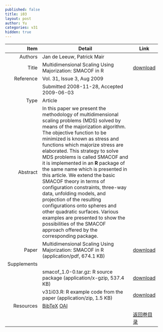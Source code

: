 ```yaml
---
published: false
title: i03
layout: post
author: Yu
categories: v31
hidden: true
---
```


| Item | Detail | Link |
|---:|---|---|
| Authors | Jan de Leeuw, Patrick Mair| |
| Title |Multidimensional Scaling Using Majorization: SMACOF in R | [download](http://www.jstatsoft.org/v31/i03/paper) |
| Reference |Vol. 31, Issue 3, Aug 2009 | |
| | Submitted 2008-11-28, Accepted 2009-06-03| | 
| Type | Article| |
| Abstract | In this paper we present the methodology of multidimensional scaling problems (MDS) solved by means of the majorization algorithm. The objective function to be minimized is known as stress and functions which majorize stress are elaborated. This strategy to solve MDS problems is called SMACOF and it is implemented in an <b>R</b> package of the same name which is presented in this article. We extend the basic SMACOF theory in terms of configuration constraints, three-way data, unfolding models, and projection of the resulting configurations onto spheres and other quadratic surfaces. Various examples are presented to show the possibilities of the SMACOF approach offered by the corresponding package.| |
| Paper | Multidimensional Scaling Using Majorization: SMACOF in R  (application/pdf, 674.1 KB)| [download](http://www.jstatsoft.org/v31/i03/paper) |
| Supplements | | |
| |smacof_1.0-0.tar.gz: R source package  (application/x-gzip, 537.4 KB)|  [download](http://www.jstatsoft.org/v31/i03/supp/1) |
| |v31i03.R: R example code from the paper  (application/zip, 1.5 KB)|  [download](http://www.jstatsoft.org/v31/i03/supp/2) |
| Resources | [BibTeX](http://www.jstatsoft.org/v31/i03/bibtex) [OAI](http://www.jstatsoft.org/oai?verb=GetRecord&identifier=oai.jstatsoft/v31/i03&prefix=oai_dc)| |
| |  | [返回卷目录]({{site.baseurl}}/volume/v31.html) |